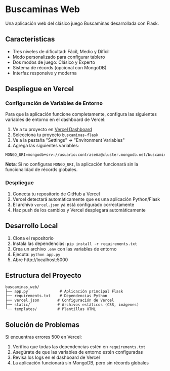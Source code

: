# Buscaminas Web

Una aplicación web del clásico juego Buscaminas desarrollada con Flask.

## Características

- Tres niveles de dificultad: Fácil, Medio y Difícil
- Modo personalizado para configurar tablero
- Dos modos de juego: Clásico y Experto
- Sistema de récords (opcional con MongoDB)
- Interfaz responsive y moderna

## Despliegue en Vercel

### Configuración de Variables de Entorno

Para que la aplicación funcione completamente, configura las siguientes variables de entorno en el dashboard de Vercel:

1. Ve a tu proyecto en [Vercel Dashboard](https://vercel.com/dashboard)
2. Selecciona tu proyecto `buscaminas-flask`
3. Ve a la pestaña "Settings" → "Environment Variables"
4. Agrega las siguientes variables:

```
MONGO_URI=mongodb+srv://usuario:contraseña@cluster.mongodb.net/buscaminas_db
```

**Nota**: Si no configuras `MONGO_URI`, la aplicación funcionará sin la funcionalidad de récords globales.

### Despliegue

1. Conecta tu repositorio de GitHub a Vercel
2. Vercel detectará automáticamente que es una aplicación Python/Flask
3. El archivo `vercel.json` ya está configurado correctamente
4. Haz push de los cambios y Vercel desplegará automáticamente

## Desarrollo Local

1. Clona el repositorio
2. Instala las dependencias: `pip install -r requirements.txt`
3. Crea un archivo `.env` con las variables de entorno
4. Ejecuta: `python app.py`
5. Abre http://localhost:5000

## Estructura del Proyecto

```
buscaminas_web/
├── app.py              # Aplicación principal Flask
├── requirements.txt    # Dependencias Python
├── vercel.json        # Configuración de Vercel
├── static/            # Archivos estáticos (CSS, imágenes)
└── templates/         # Plantillas HTML
```

## Solución de Problemas

Si encuentras errores 500 en Vercel:

1. Verifica que todas las dependencias estén en `requirements.txt`
2. Asegúrate de que las variables de entorno estén configuradas
3. Revisa los logs en el dashboard de Vercel
4. La aplicación funcionará sin MongoDB, pero sin récords globales 